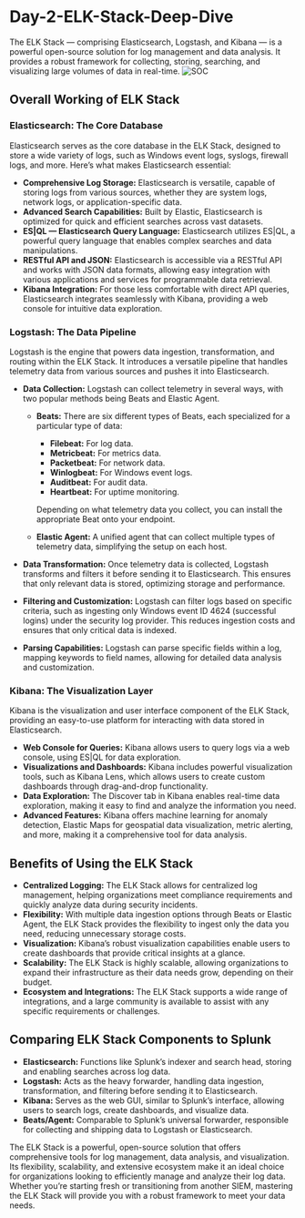 # Day-2-ELK-Stack-Deep-Dive

The ELK Stack — comprising Elasticsearch, Logstash, and Kibana — is a powerful open-source solution for log management and data analysis. It provides a robust framework for collecting, storing, searching, and visualizing large volumes of data in real-time.
![SOC](https://raw.githubusercontent.com/Virus192/Day-2-ELK-Stack-Deep-Dive/main/images/1_EElZCCfA9S0kgABEDi5sOw.png)


## Overall Working of ELK Stack

### Elasticsearch: The Core Database

Elasticsearch serves as the core database in the ELK Stack, designed to store a wide variety of logs, such as Windows event logs, syslogs, firewall logs, and more. Here’s what makes Elasticsearch essential:

- **Comprehensive Log Storage:** Elasticsearch is versatile, capable of storing logs from various sources, whether they are system logs, network logs, or application-specific data.
- **Advanced Search Capabilities:** Built by Elastic, Elasticsearch is optimized for quick and efficient searches across vast datasets.
- **ES|QL — Elasticsearch Query Language:** Elasticsearch utilizes ES|QL, a powerful query language that enables complex searches and data manipulations.
- **RESTful API and JSON:** Elasticsearch is accessible via a RESTful API and works with JSON data formats, allowing easy integration with various applications and services for programmable data retrieval.
- **Kibana Integration:** For those less comfortable with direct API queries, Elasticsearch integrates seamlessly with Kibana, providing a web console for intuitive data exploration.

### Logstash: The Data Pipeline

Logstash is the engine that powers data ingestion, transformation, and routing within the ELK Stack. It introduces a versatile pipeline that handles telemetry data from various sources and pushes it into Elasticsearch.

- **Data Collection:** Logstash can collect telemetry in several ways, with two popular methods being Beats and Elastic Agent.

  - **Beats:** There are six different types of Beats, each specialized for a particular type of data:
    - **Filebeat:** For log data.
    - **Metricbeat:** For metrics data.
    - **Packetbeat:** For network data.
    - **Winlogbeat:** For Windows event logs.
    - **Auditbeat:** For audit data.
    - **Heartbeat:** For uptime monitoring.
  
    Depending on what telemetry data you collect, you can install the appropriate Beat onto your endpoint.

  - **Elastic Agent:** A unified agent that can collect multiple types of telemetry data, simplifying the setup on each host.

- **Data Transformation:** Once telemetry data is collected, Logstash transforms and filters it before sending it to Elasticsearch. This ensures that only relevant data is stored, optimizing storage and performance.
- **Filtering and Customization:** Logstash can filter logs based on specific criteria, such as ingesting only Windows event ID 4624 (successful logins) under the security log provider. This reduces ingestion costs and ensures that only critical data is indexed.
- **Parsing Capabilities:** Logstash can parse specific fields within a log, mapping keywords to field names, allowing for detailed data analysis and customization.

### Kibana: The Visualization Layer

Kibana is the visualization and user interface component of the ELK Stack, providing an easy-to-use platform for interacting with data stored in Elasticsearch.

- **Web Console for Queries:** Kibana allows users to query logs via a web console, using ES|QL for data exploration.
- **Visualizations and Dashboards:** Kibana includes powerful visualization tools, such as Kibana Lens, which allows users to create custom dashboards through drag-and-drop functionality.
- **Data Exploration:** The Discover tab in Kibana enables real-time data exploration, making it easy to find and analyze the information you need.
- **Advanced Features:** Kibana offers machine learning for anomaly detection, Elastic Maps for geospatial data visualization, metric alerting, and more, making it a comprehensive tool for data analysis.

## Benefits of Using the ELK Stack

- **Centralized Logging:** The ELK Stack allows for centralized log management, helping organizations meet compliance requirements and quickly analyze data during security incidents.
- **Flexibility:** With multiple data ingestion options through Beats or Elastic Agent, the ELK Stack provides the flexibility to ingest only the data you need, reducing unnecessary storage costs.
- **Visualization:** Kibana’s robust visualization capabilities enable users to create dashboards that provide critical insights at a glance.
- **Scalability:** The ELK Stack is highly scalable, allowing organizations to expand their infrastructure as their data needs grow, depending on their budget.
- **Ecosystem and Integrations:** The ELK Stack supports a wide range of integrations, and a large community is available to assist with any specific requirements or challenges.

## Comparing ELK Stack Components to Splunk

- **Elasticsearch:** Functions like Splunk’s indexer and search head, storing and enabling searches across log data.
- **Logstash:** Acts as the heavy forwarder, handling data ingestion, transformation, and filtering before sending it to Elasticsearch.
- **Kibana:** Serves as the web GUI, similar to Splunk’s interface, allowing users to search logs, create dashboards, and visualize data.
- **Beats/Agent:** Comparable to Splunk’s universal forwarder, responsible for collecting and shipping data to Logstash or Elasticsearch.

The ELK Stack is a powerful, open-source solution that offers comprehensive tools for log management, data analysis, and visualization. Its flexibility, scalability, and extensive ecosystem make it an ideal choice for organizations looking to efficiently manage and analyze their log data. Whether you’re starting fresh or transitioning from another SIEM, mastering the ELK Stack will provide you with a robust framework to meet your data needs.
